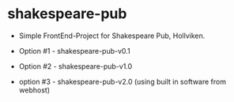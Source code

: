 # shakespeare-pub
* Simple FrontEnd-Project for Shakespeare Pub, Hollviken.

* Option #1 - shakespeare-pub-v0.1
* Option #2 - shakespeare-pub-v1.0
* option #3 - shakespeare-pub-v2.0 (using built in software from webhost)
